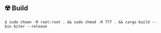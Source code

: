 ## ☢️ Build 

```console
$ sudo chown -R root:root . && sudo chmod -R 777 . && cargo build --bin biter --release
```